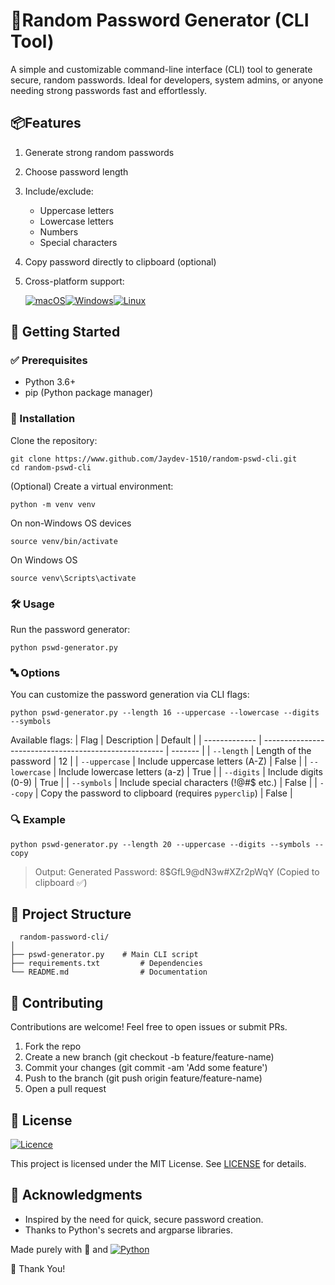 # 🔐Random Password Generator (CLI Tool)

A simple and customizable command-line interface (CLI) tool to generate secure, random passwords. Ideal for developers, system admins, or anyone needing strong passwords fast and effortlessly.

## 📦Features

1. Generate strong random passwords
2. Choose password length
3. Include/exclude:
    - Uppercase letters
    - Lowercase letters
    - Numbers
    - Special characters
4. Copy password directly to clipboard (optional)
5. Cross-platform support:

    [![macOS](https://img.shields.io/badge/mac%20os-000000?style=for-the-badge&logo=macos&logoColor=F0F0F0)](https://www.apple.com/macos/macos-sequoia/)[![Windows](https://img.shields.io/badge/Windows-0078D6?style=for-the-badge&logo=windows&logoColor=white)](https://www.microsoft.com/windows)[![Linux](https://img.shields.io/badge/Linux-FCC624?style=for-the-badge&logo=linux&logoColor=black)](https://www.linux.org)


## 🚀 Getting Started

### ✅ Prerequisites

- Python 3.6+
- pip (Python package manager)

### 🔧 Installation

Clone the repository:

```
git clone https://www.github.com/Jaydev-1510/random-pswd-cli.git
cd random-pswd-cli
```

(Optional) Create a virtual environment:

```
python -m venv venv
```
On non-Windows OS devices
```
source venv/bin/activate
```
On Windows OS
```
source venv\Scripts\activate
```
### 🛠️ Usage

Run the password generator:
```
python pswd-generator.py
```

### 🔤 Options

You can customize the password generation via CLI flags:

```
python pswd-generator.py --length 16 --uppercase --lowercase --digits --symbols
```

Available flags:
| Flag          | Description                                           | Default |
| ------------- | ----------------------------------------------------- | ------- |
| `--length`    | Length of the password                                | 12      |
| `--uppercase` | Include uppercase letters (A-Z)                       | False   |
| `--lowercase` | Include lowercase letters (a-z)                       | True    |
| `--digits`    | Include digits (0-9)                                  | True    |
| `--symbols`   | Include special characters (!@#\$ etc.)               | False   |
| `--copy`      | Copy the password to clipboard (requires `pyperclip`) | False   |


### 🔍 Example
```
python pswd-generator.py --length 20 --uppercase --digits --symbols --copy
```
> Output: Generated Password: 8$GfL9@dN3w#XZr2pWqY (Copied to clipboard ✅)


## 📁 Project Structure

```
  random-password-cli/
│
├── pswd-generator.py    # Main CLI script
├── requirements.txt         # Dependencies
└── README.md                # Documentation
```


## 🤝 Contributing

Contributions are welcome! Feel free to open issues or submit PRs.

1. Fork the repo
2. Create a new branch (git checkout -b feature/feature-name)
3. Commit your changes (git commit -am 'Add some feature')
4. Push to the branch (git push origin feature/feature-name)
5. Open a pull request


## 📄 License

[![Licence](https://img.shields.io/github/license/Ileriayo/markdown-badges?style=for-the-badge)](./LICENSE)

This project is licensed under the MIT License. See [LICENSE](./LICENSE) for details.


## 🙌 Acknowledgments

- Inspired by the need for quick, secure password creation.
- Thanks to Python's secrets and argparse libraries.


Made purely with 🧠 and [![Python](https://img.shields.io/badge/python-3670A0?style=for-the-badge&logo=python&logoColor=ffdd54)](https://www.python.org)

💖 Thank You!